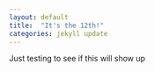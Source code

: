 ```yaml
---
layout: default
title:  "It's the 12th!"
categories: jekyll update
---
```


Just testing to see if this will show up